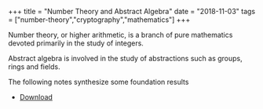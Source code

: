 +++
title = "Number Theory and Abstract Algebra"
date = "2018-11-03"
tags = ["number-theory","cryptography","mathematics"]
+++

Number theory, or higher arithmetic, is a branch of pure mathematics
devoted primarily in the study of integers.

Abstract algebra is involved in the study of abstractions such as groups,
rings and fields.

The following notes synthesize some foundation results

- [Download](/companions/algebra.pdf)
